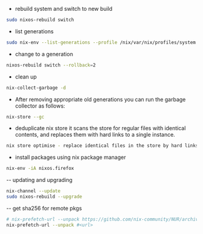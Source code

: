 - rebuild system and switch to new build
```bash
sudo nixos-rebuild switch
```

- list generations
```bash
sudo nix-env --list-generations --profile /nix/var/nix/profiles/system
```

- change to a generation
```bash
nixos-rebuild switch --rollback=2
```

- clean up
```bash
nix-collect-garbage -d
```
- After removing appropriate old generations you can run the garbage collector as follows:
```bash
nix-store --gc
```

- deduplicate nix store it scans the store for regular files with identical contents, and replaces them with hard links to a single instance.
```bash
nix store optimise - replace identical files in the store by hard links
```

- install packages using nix package manager
```bash
nix-env -iA nixos.firefox
```

-- updating and upgrading
```bash
nix-channel --update
sudo nixos-rebuild --upgrade
```

-- get sha256 for remote pkgs
```bash
# nix-prefetch-url --unpack https://github.com/nix-community/NUR/archive/master.tar.gz
nix-prefetch-url --unpack #<url>
```
